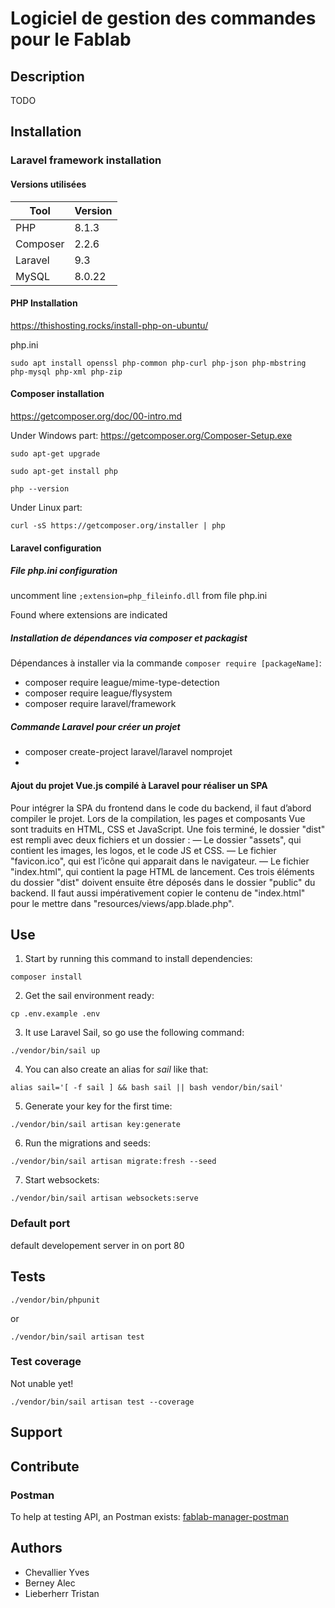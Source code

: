 # Logiciel de gestion des commandes pour le Fablab

## Description

TODO

## Installation

### Laravel framework installation

#### Versions utilisées

| Tool | Version |
|-------|---------|
| PHP | 8.1.3 |
| Composer | 2.2.6 |
| Laravel | 9.3 |
| MySQL | 8.0.22 | 

#### PHP Installation

https://thishosting.rocks/install-php-on-ubuntu/

php.ini
````
sudo apt install openssl php-common php-curl php-json php-mbstring php-mysql php-xml php-zip
````

#### Composer installation
https://getcomposer.org/doc/00-intro.md

Under Windows part:
https://getcomposer.org/Composer-Setup.exe


````
sudo apt-get upgrade
````

````	
sudo apt-get install php
````

````
php --version
````

Under Linux part:
````
curl -sS https://getcomposer.org/installer | php
````

#### Laravel configuration

##### File _php.ini_ configuration

uncomment line `;extension=php_fileinfo.dll` from file php.ini

Found where extensions are indicated

##### Installation de dépendances via composer et packagist

Dépendances à installer via la commande `composer require [packageName]`:
* composer require league/mime-type-detection
* composer require league/flysystem
* composer require laravel/framework

##### Commande Laravel pour créer un projet
* composer create-project laravel/laravel nomprojet
* 


#### Ajout du projet Vue.js compilé à Laravel pour réaliser un SPA
Pour intégrer la SPA du frontend dans le code du backend, il faut d’abord compiler le
projet. Lors de la compilation, les pages et composants Vue sont traduits en HTML,
CSS et JavaScript. Une fois terminé, le dossier "dist" est rempli avec deux fichiers
et un dossier :
— Le dossier "assets", qui contient les images, les logos, et le code JS et CSS.
— Le fichier "favicon.ico", qui est l’icône qui apparait dans le navigateur.
— Le fichier "index.html", qui contient la page HTML de lancement.
Ces trois éléments du dossier "dist" doivent ensuite être déposés dans le dossier
"public" du backend. Il faut aussi impérativement copier le contenu de "index.html"
pour le mettre dans "resources/views/app.blade.php".

## Use

1. Start by running this command to install dependencies:
````
composer install
````

2. Get the sail environment ready:
````
cp .env.example .env
````

3. It use Laravel Sail, so go use the following command:
````
./vendor/bin/sail up
````

4. You can also create an alias for _sail_ like that:
````
alias sail='[ -f sail ] && bash sail || bash vendor/bin/sail'
````

5. Generate your key for the first time:
````
./vendor/bin/sail artisan key:generate
````

6. Run the migrations and seeds:
````
./vendor/bin/sail artisan migrate:fresh --seed
````

7. Start websockets:
````
./vendor/bin/sail artisan websockets:serve
````

### Default port
default developement server in on port 80

## Tests
````
./vendor/bin/phpunit
````
or
````
./vendor/bin/sail artisan test
````

### Test coverage
Not unable yet!
````
./vendor/bin/sail artisan test --coverage
````

## Support

## Contribute

### Postman
To help at testing API, an Postman exists:
[fablab-manager-postman](https://go.postman.co/workspace/fablab-manager~549aafa9-4f89-47c7-838a-ef74a6d1f398/collection/15807442-1ea77052-bd3c-4f9b-b806-25e11d878c0e?action=share&creator=15807442)

## Authors

* Chevallier Yves
* Berney Alec
* Lieberherr Tristan